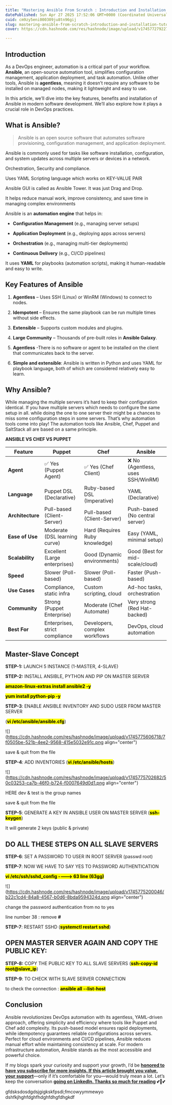 ```yaml
---
title: "Mastering Ansible From Scratch : Introduction and Installation Tutorial"
datePublished: Sun Apr 27 2025 17:52:06 GMT+0000 (Coordinated Universal Time)
cuid: cm9zy5eni000309ju8tn96gij
slug: mastering-ansible-from-scratch-introduction-and-installation-tutorial
cover: https://cdn.hashnode.com/res/hashnode/image/upload/v1745772792274/8da5d590-f207-4999-a9c4-d6317289d7de.png

---
```


## **Introduction**

As a DevOps engineer, automation is a critical part of your workflow. **Ansible**, an open-source automation tool, simplifies configuration management, application deployment, and task automation. Unlike other tools, Ansible is **agentless**, meaning it doesn’t require any software to be installed on managed nodes, making it lightweight and easy to use.

In this article, we’ll dive into the key features, benefits and installation of Ansible in modern software development. We’ll also explore how it plays a crucial role in DevOps practices.

## **What is Ansible?**

> Ansible is an open source software that automates software provisioning, configuration management, and application deployment.

Ansible is commonly used for tasks like software installation, configuration, and system updates across multiple servers or devices in a network.

Orchestration, Security and compliance.

Uses YAML Scripting language which works on KEY-VALUE PAIR

Ansible GUI is called as Ansible Tower. It was just Drag and Drop.

It helps reduce manual work, improve consistency, and save time in managing complex environments

Ansible is an **automation engine** that helps in:

* **Configuration Management** (e.g., managing server setups)
    
* **Application Deployment** (e.g., deploying apps across servers)
    
* **Orchestration** (e.g., managing multi-tier deployments)
    
* **Continuous Delivery** (e.g., CI/CD pipelines)
    

It uses **YAML** for playbooks (automation scripts), making it human-readable and easy to write.

## **Key Features of Ansible**

1. **Agentless** – Uses SSH (Linux) or WinRM (Windows) to connect to nodes.
    
2. **Idempotent** – Ensures the same playbook can be run multiple times without side effects.
    
3. **Extensible** – Supports custom modules and plugins.
    
4. **Large Community** – Thousands of pre-built roles in **Ansible Galaxy**.
    
5. **Agentless** -There is no software or agent to be installed on the client that communicates back to the server.
    
6. **Simple and extensible**: Ansible is written in Python and uses YAML for playbook language, both of which are considered relatively easy to learn.
    

## **Why Ansible?**

While managing the multiple servers it’s hard to keep their configuration identical. If you have multiple servers which needs to configure the same setup in all. while doing the one to one server their might be a chances to miss some configuration steps in some servers. That’s why automation tools come into play! The automation tools like Ansible, Chef, Puppet and SaltStack all are based on a same principle.

**ANSIBLE VS CHEF VS PUPPET**

| **Feature** | **Puppet** | **Chef** | **Ansible** |
| --- | --- | --- | --- |
| **Agent** | ✅ Yes (Puppet Agent) | ✅ Yes (Chef Client) | ❌ No (Agentless, uses SSH/WinRM) |
| **Language** | Puppet DSL (Declarative) | Ruby-based DSL (Imperative) | YAML (Declarative) |
| **Architecture** | Pull-based (Client-Server) | Pull-based (Client-Server) | Push-based (No central server) |
| **Ease of Use** | Moderate (DSL learning curve) | Hard (Requires Ruby knowledge) | Easy (YAML, minimal setup) |
| **Scalability** | Excellent (Large enterprises) | Good (Dynamic environments) | Good (Best for mid-scale/cloud) |
| **Speed** | Slower (Poll-based) | Slower (Poll-based) | Faster (Push-based) |
| **Use Cases** | Compliance, static infra | Custom scripting, cloud | Ad-hoc tasks, orchestration |
| **Community** | Strong (Puppet Enterprise) | Moderate (Chef Automate) | Very strong (Red Hat-backed) |
| **Best For** | Enterprises, strict compliance | Developers, complex workflows | DevOps, cloud automation |

## **Master-Slave Concept**

**STEP-1:** LAUNCH 5 INSTANCE (1-MASTER, 4-SLAVE)

**STEP-2:** INSTALL ANSIBLE, PYTHON AND PIP ON MASTER SERVER

**<mark>amazon-linux-extras install ansible2 -y</mark>**

**<mark>yum install python-pip -y</mark>**

**STEP-3**: ENABLE ANSIBLE INVENTORY AND SUDO USER FROM MASTER SERVER

(**<mark>vi /etc/ansible/ansible.cfg</mark>**)

![](https://cdn.hashnode.com/res/hashnode/image/upload/v1745775606718/7f0505be-521b-4ee2-9568-415e5032e91c.png align="center")

save & quit from the file

**STEP-4**: ADD INVENTORIES (**<mark>vi /etc/ansible/hosts</mark>**)

![](https://cdn.hashnode.com/res/hashnode/image/upload/v1745775702682/50c03253-ca7b-46f0-b724-f0007649d0d1.png align="center")

HERE dev & test is the group names

save & quit from the file

**STEP-5**: GENERATE A KEY IN ANSIBLE USER ON MASTER SERVER (**<mark>ssh-keygen</mark>**)

It will generate 2 keys (public & private)

## **DO ALL THESE STEPS ON ALL SLAVE SERVERS**

**STEP-6**: SET A PASSWORD TO USER IN ROOT SERVER (passwd root)

**STEP-7**: NOW WE HAVE TO SAY YES TO PASSWORD AUTHENTICATION

**<mark>vi /etc/ssh/sshd_config ----&gt; 63 line (63gg)</mark>**

![](https://cdn.hashnode.com/res/hashnode/image/upload/v1745775200046/b22c1cd4-84a8-4567-b0d6-8bda9594324d.png align="center")

change the password authentication from no to yes

line number 38 : remove **#**

**STEP-7**: RESTART SSHD (**<mark>systemctl restart sshd</mark>**)

## **OPEN MASTER SERVER AGAIN AND COPY THE PUBLIC KEY**:

**STEP-8:** COPY THE PUBLIC KEY TO ALL SLAVE SERVERS (**<mark>ssh-copy-id root@slave_ip</mark>**)

**STEP-9**: TO CHECK WITH SLAVE SERVER CONNECTION

to check the connection : **<mark>ansible all --list-host</mark>**

## C**onclusion**

Ansible revolutionizes DevOps automation with its agentless, YAML-driven approach, offering simplicity and efficiency where tools like Puppet and Chef add complexity. Its push-based model ensures rapid deployments, while idempotency guarantees reliable configurations across servers. Perfect for cloud environments and CI/CD pipelines, Ansible reduces manual effort while maintaining consistency at scale. For modern infrastructure automation, Ansible stands as the most accessible and powerful choice.

If my blogs spark your curiosity and support your growth, I’d be [**honored to have you subscribe for more insights. If this article brought you value, your support**](https://hashnode.com/@SaiPraveen63)—only if it’s comfortable for you—would truly mean a lot. Let’s keep the conversation [**going on LinkedIn. Thanks so much for reading**](https://www.linkedin.com/in/donthamsetti-purna-durga-sai-praveen-2670b6260/) 💕💞💕




gfdsksdosdgdsjgigkskfpsdi;fmcowyymmewyo
dshfkjhghfdghfhdghfdhgfdhgkdf
